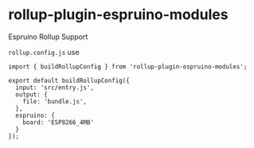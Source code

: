 # rollup-plugin-espruino-modules

Espruino Rollup Support


`rollup.config.js` use

```
import { buildRollupConfig } from 'rollup-plugin-espruino-modules';

export default buildRollupConfig({
  input: 'src/entry.js',
  output: {
    file: 'bundle.js',
  },
  espruino: {
    board: 'ESP8266_4MB'
  }
});
```
